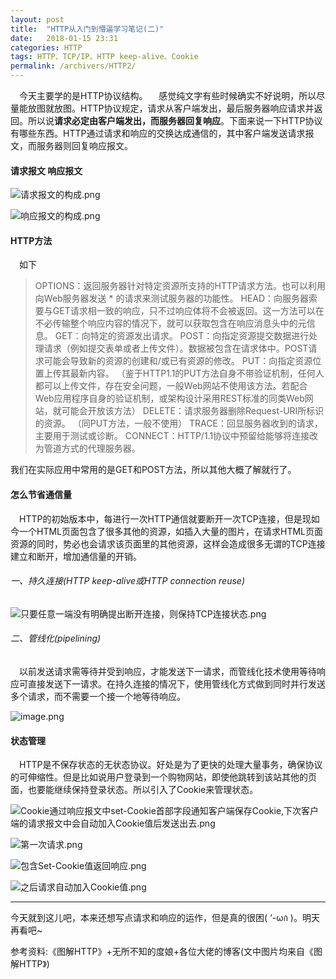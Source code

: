 ```yaml
---
layout: post
title:  "HTTP从入门到懵逼学习笔记(二)"
date:   2018-01-15 23:31
categories: HTTP
tags: HTTP、TCP/IP、HTTP keep-alive、Cookie
permalink: /archivers/HTTP2/
---
```


&emsp;今天主要学的是HTTP协议结构。
&emsp;感觉纯文字有些时候确实不好说明，所以尽量能放图就放图。HTTP协议规定，请求从客户端发出，最后服务器响应请求并返回。所以说**请求必定由客户端发出，而服务器回复响应**。下面来说一下HTTP协议有哪些东西。HTTP通过请求和响应的交换达成通信的，其中客户端发送请求报文，而服务器则回复响应报文。
#### 请求报文 响应报文

![请求报文的构成.png](http://upload-images.jianshu.io/upload_images/8918083-6e3041396b408cb6.png?imageMogr2/auto-orient/strip%7CimageView2/2/w/1240)

![响应报文的构成.png](http://upload-images.jianshu.io/upload_images/8918083-d2e4144ed613411a.png?imageMogr2/auto-orient/strip%7CimageView2/2/w/1240)

#### HTTP方法

&emsp;如下
>OPTIONS：返回服务器针对特定资源所支持的HTTP请求方法。也可以利用向Web服务器发送 * 的请求来测试服务器的功能性。
HEAD：向服务器索要与GET请求相一致的响应，只不过响应体将不会被返回。这一方法可以在不必传输整个响应内容的情况下，就可以获取包含在响应消息头中的元信息。
GET：向特定的资源发出请求。
POST：向指定资源提交数据进行处理请求（例如提交表单或者上传文件）。数据被包含在请求体中。POST请求可能会导致新的资源的创建和/或已有资源的修改。
PUT：向指定资源位置上传其最新内容。 （鉴于HTTP1.1的PUT方法自身不带验证机制，任何人都可以上传文件，存在安全问题，一般Web网站不使用该方法。若配合Web应用程序自身的验证机制，或架构设计采用REST标准的同类Web网站，就可能会开放该方法）
DELETE：请求服务器删除Request-URI所标识的资源。 （同PUT方法，一般不使用）
TRACE：回显服务器收到的请求，主要用于测试或诊断。
CONNECT：HTTP/1.1协议中预留给能够将连接改为管道方式的代理服务器。

我们在实际应用中常用的是GET和POST方法，所以其他大概了解就行了。

#### 怎么节省通信量
&emsp;HTTP的初始版本中，每进行一次HTTP通信就要断开一次TCP连接，但是现如今一个HTML页面包含了很多其他的资源，如插入大量的图片，在请求HTML页面资源的同时，势必也会请求该页面里的其他资源，这样会造成很多无谓的TCP连接建立和断开，增加通信量的开销。
###### 一、持久连接(HTTP keep-alive或HTTP connection reuse)

![只要任意一端没有明确提出断开连接，则保持TCP连接状态.png](http://upload-images.jianshu.io/upload_images/8918083-e2669c857844270e.png?imageMogr2/auto-orient/strip%7CimageView2/2/w/1240)

###### 二、管线化(pipelining)
&emsp;以前发送请求需等待并受到响应，才能发送下一请求，而管线化技术使用等待响应可直接发送下一请求。在持久连接的情况下，使用管线化方式做到同时并行发送多个请求，而不需要一个接一个地等待响应。

![image.png](http://upload-images.jianshu.io/upload_images/8918083-d572ff76b1357f2c.png?imageMogr2/auto-orient/strip%7CimageView2/2/w/1240)

#### 状态管理
&emsp;HTTP是不保存状态的无状态协议。好处是为了更快的处理大量事务，确保协议的可伸缩性。但是比如说用户登录到一个购物网站，即使他跳转到该站其他的页面，也要能继续保持登录状态。所以引入了Cookie来管理状态。

![Cookie通过响应报文中set-Cookie首部字段通知客户端保存Cookie,下次客户端的请求报文中会自动加入Cookie值后发送出去.png](http://upload-images.jianshu.io/upload_images/8918083-d2c87eca5f33fae1.png?imageMogr2/auto-orient/strip%7CimageView2/2/w/1240)

![第一次请求.png](http://upload-images.jianshu.io/upload_images/8918083-02590690f142594a.png?imageMogr2/auto-orient/strip%7CimageView2/2/w/1240)

![包含Set-Cookie值返回响应.png](http://upload-images.jianshu.io/upload_images/8918083-8f3c6a804ee9b0a1.png?imageMogr2/auto-orient/strip%7CimageView2/2/w/1240)

![之后请求自动加入Cookie值.png](http://upload-images.jianshu.io/upload_images/8918083-a5f188e76452480d.png?imageMogr2/auto-orient/strip%7CimageView2/2/w/1240)

***
今天就到这儿吧，本来还想写点请求和响应的运作，但是真的很困( ‘-ωก̀ )。明天再看吧~

参考资料:《图解HTTP》+无所不知的度娘+各位大佬的博客(文中图片均来自《图解HTTP》)
